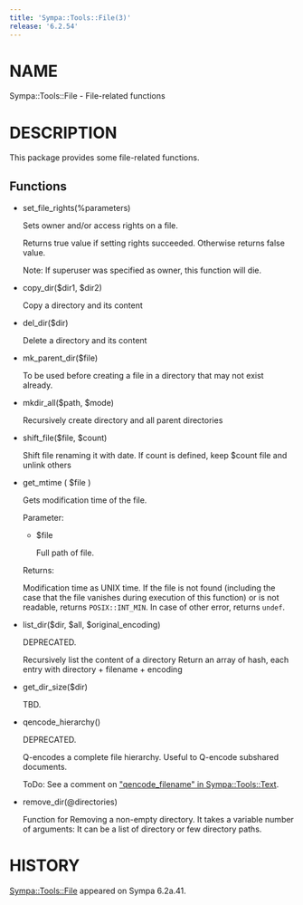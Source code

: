 ```yaml
---
title: 'Sympa::Tools::File(3)'
release: '6.2.54'
---
```


# NAME

Sympa::Tools::File - File-related functions

# DESCRIPTION

This package provides some file-related functions.

## Functions

- set\_file\_rights(%parameters)

    Sets owner and/or access rights on a file.

    Returns true value if setting rights succeeded.
    Otherwise returns false value.

    Note:
    If superuser was specified as owner, this function will die.

- copy\_dir($dir1, $dir2)

    Copy a directory and its content

- del\_dir($dir)

    Delete a directory and its content

- mk\_parent\_dir($file)

    To be used before creating a file in a directory that may not exist already.

- mkdir\_all($path, $mode)

    Recursively create directory and all parent directories

- shift\_file($file, $count)

    Shift file renaming it with date. If count is defined, keep $count file and
    unlink others

- get\_mtime ( $file )

    Gets modification time of the file.

    Parameter:

    - $file

        Full path of file.

    Returns:

    Modification time as UNIX time.
    If the file is not found (including the case that the file vanishes during
    execution of this function) or is not readable, returns `POSIX::INT_MIN`.
    In case of other error, returns `undef`.

- list\_dir($dir, $all, $original\_encoding)

    DEPRECATED.

    Recursively list the content of a directory
    Return an array of hash, each entry with directory + filename + encoding

- get\_dir\_size($dir)

    TBD.

- qencode\_hierarchy()

    DEPRECATED.

    Q-encodes a complete file hierarchy.
    Useful to Q-encode subshared documents.

    ToDo:
    See a comment on ["qencode\_filename" in Sympa::Tools::Text](./Sympa-Tools-Text.3.md#qencode_filename).

- remove\_dir(@directories)

    Function for Removing a non-empty directory.
    It takes a variable number of arguments:
    It can be a list of directory or few directory paths.

# HISTORY

[Sympa::Tools::File](./Sympa-Tools-File.3.md) appeared on Sympa 6.2a.41.
